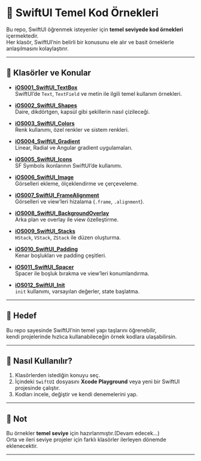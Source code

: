 # 📱 SwiftUI Temel Kod Örnekleri

Bu repo, SwiftUI öğrenmek isteyenler için **temel seviyede kod örnekleri** içermektedir.  
Her klasör, SwiftUI’nin belirli bir konusunu ele alır ve basit örneklerle anlaşılmasını kolaylaştırır.

---

## 📂 Klasörler ve Konular

- **[iOS001_SwiftUI_TextBox](https://github.com/volkanefe/iOS_SwiftUI_Basics/tree/main/iOS001_SwiftUI_TextBox)**  
  SwiftUI’de `Text`, `TextField` ve metin ile ilgili temel kullanım örnekleri.

- **[iOS002_SwiftUI_Shapes](https://github.com/volkanefe/iOS_SwiftUI_Basics/tree/main/iOS002_SwiftUI_Shapes)**  
  Daire, dikdörtgen, kapsül gibi şekillerin nasıl çizileceği.

- **[iOS003_SwiftUI_Colors](https://github.com/volkanefe/iOS_SwiftUI_Basics/tree/main/iOS003_SwiftUI_Colors)**  
  Renk kullanımı, özel renkler ve sistem renkleri.

- **[iOS004_SwiftUI_Gradient](https://github.com/volkanefe/iOS_SwiftUI_Basics/tree/main/iOS004_SwiftUI_Gradient)**  
  Linear, Radial ve Angular gradient uygulamaları.

- **[iOS005_SwiftUI_Icons](https://github.com/volkanefe/iOS_SwiftUI_Basics/tree/main/iOS005_SwiftUI_Icons)**  
  SF Symbols ikonlarının SwiftUI’de kullanımı.

- **[iOS006_SwiftUI_Image](https://github.com/volkanefe/iOS_SwiftUI_Basics/tree/main/iOS006_SwiftUI_Image)**  
  Görselleri ekleme, ölçeklendirme ve çerçeveleme.

- **[iOS007_SwiftUI_FrameAlignment](https://github.com/volkanefe/iOS_SwiftUI_Basics/tree/main/iOS007_SwiftUI_FrameAlignment)**  
  Görselleri ve view’leri hizalama (`.frame`, `.alignment`).

- **[iOS008_SwiftUI_BackgroundOverlay](https://github.com/volkanefe/iOS_SwiftUI_Basics/tree/main/iOS008_SwiftUI_BackgroundOverlay)**  
  Arka plan ve overlay ile view özelleştirme.

- **[iOS009_SwiftUI_Stacks](https://github.com/volkanefe/iOS_SwiftUI_Basics/tree/main/iOS009_SwiftUI_Stacks)**  
  `HStack`, `VStack`, `ZStack` ile düzen oluşturma.

- **[iOS010_SwiftUI_Padding](https://github.com/volkanefe/iOS_SwiftUI_Basics/tree/main/iOS010_SwiftUI_Padding)**  
  Kenar boşlukları ve padding çeşitleri.

- **[iOS011_SwiftUI_Spacer](https://github.com/volkanefe/iOS_SwiftUI_Basics/tree/main/iOS011_SwiftUI_Spacer)**  
  Spacer ile boşluk bırakma ve view’leri konumlandırma.

- **[iOS012_SwiftUI_Init](https://github.com/volkanefe/iOS_SwiftUI_Basics/tree/main/iOS012_SwiftUI_Init)**  
  `init` kullanımı, varsayılan değerler, state başlatma.

---

## 🎯 Hedef

Bu repo sayesinde SwiftUI’nin temel yapı taşlarını öğrenebilir,  
kendi projelerinde hızlıca kullanabileceğin örnek kodlara ulaşabilirsin.

---

## 🚀 Nasıl Kullanılır?

1. Klasörlerden istediğin konuyu seç.  
2. İçindeki `SwiftUI` dosyasını **Xcode Playground** veya yeni bir SwiftUI projesinde çalıştır.  
3. Kodları incele, değiştir ve kendi denemelerini yap.  

---

## 📌 Not

Bu örnekler **temel seviye** için hazırlanmıştır.(Devam edecek...)  
Orta ve ileri seviye projeler için farklı klasörler ilerleyen dönemde eklenecektir.

---
